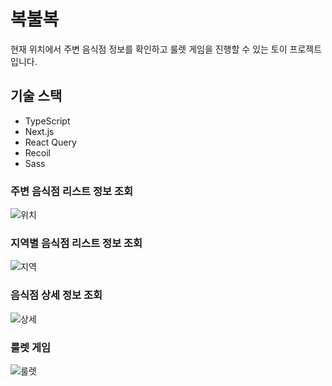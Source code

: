 # 복불복

현재 위치에서 주변 음식점 정보를 확인하고 룰렛 게임을 진행할 수 있는 토이 프로젝트입니다.

## 기술 스택

- TypeScript
- Next.js
- React Query
- Recoil
- Sass


### 주변 음식점 리스트 정보 조회
![위치](https://github.com/2eejehoon/bokbulbok/assets/106265483/71f38ce0-a703-4da6-929b-edda4f7337cd)

### 지역별 음식점 리스트 정보 조회
![지역](https://github.com/2eejehoon/bokbulbok/assets/106265483/d7498c0b-f8bc-4fa6-b06f-005c932b3c3d)

### 음식점 상세 정보 조회
![상세](https://github.com/2eejehoon/bokbulbok/assets/106265483/0068b48d-9bc7-442e-81a2-75741fd86c3b)

### 룰렛 게임
![룰렛](https://github.com/2eejehoon/bokbulbok/assets/106265483/b197cf59-b6ad-4c90-abb2-a5df16e44d09)
